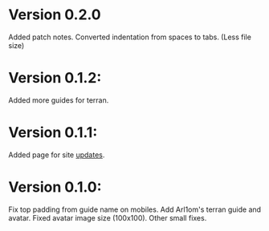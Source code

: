 # Version 0.2.0
Added patch notes.
Converted indentation from spaces to tabs. (Less file size)

# Version 0.1.2:
Added more guides for terran.

# Version 0.1.1:
Added page for site [updates](https://madprobe.github.io/zerg-wars-guide/site-updates.html).

# Version 0.1.0:
Fix top padding from guide name on mobiles.
Add Arl1om's terran guide and avatar.
Fixed avatar image size (100x100).
Other small fixes.

